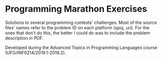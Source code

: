 # Programming Marathon Exercises
Solutions to several programming contests' challenges. Most of the source files' names refer to the problem ID on each platform (spoj, uri). For the ones that don't do this, the better I could do was to include the problem description in PDF.

Developed during the Advanced Topics in Programming Languages course (UFG/INF0214/2019.1-2019.2).
